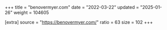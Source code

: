 +++
title = "benovermyer.com"
date = "2022-03-22"
updated = "2025-01-26"
weight = 104605

[extra]
source = "https://benovermyer.com/"
ratio = 63
size = 102
+++
